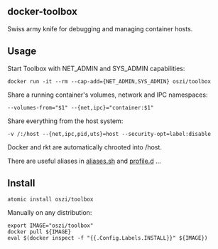 ## docker-toolbox

Swiss army knife for debugging and managing container hosts.

## Usage

Start Toolbox with NET_ADMIN and SYS_ADMIN capabilities:

```
docker run -it --rm --cap-add={NET_ADMIN,SYS_ADMIN} oszi/toolbox
```

Share a running container's volumes, network and IPC namespaces:

```
--volumes-from="$1" --{net,ipc}="container:$1"
```

Share everything from the host system:

```
-v /:/host --{net,ipc,pid,uts}=host --security-opt=label:disable
```

Docker and rkt are automatically chrooted into /host.

There are useful aliases in [aliases.sh](include/usr/share/install/aliases.sh)
and [profile.d](include/etc/profile.d) ...

## Install

```
atomic install oszi/toolbox
```

Manually on any distribution:

```
export IMAGE="oszi/toolbox"
docker pull ${IMAGE}
eval $(docker inspect -f "{{.Config.Labels.INSTALL}}" ${IMAGE})
```
